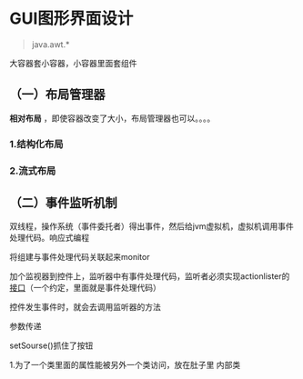 # GUI图形界面设计

> java.awt.*

大容器套小容器，小容器里面套组件

## （一）布局管理器

**相对布局** ，即使容器改变了大小，布局管理器也可以。。。。

### 1.结构化布局

### 2.流式布局

## （二）事件监听机制

双线程，操作系统（事件委托者）得出事件，然后给jvm虚拟机，虚拟机调用事件处理代码。响应式编程

将组建与事件处理代码关联起来monitor

加个监视器到控件上，监听器中有事件处理代码，监听者必须实现actionlister的<u>接口</u>（一个约定，里面就是事件处理代码）

控件发生事件时，就会去调用监听器的方法



参数传递

setSourse()抓住了按钮



1.为了一个类里面的属性能被另外一个类访问，放在肚子里  内部类

